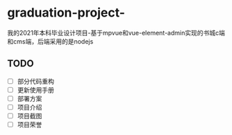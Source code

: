 # graduation-project-
我的2021年本科毕业设计项目-基于mpvue和vue-element-admin实现的书城c端和cms端，后端采用的是nodejs


## TODO

- [ ] 部分代码重构
- [ ] 更新使用手册
- [ ] 部署方案
- [ ] 项目介绍
- [ ] 项目截图
- [ ] 项目荣誉
